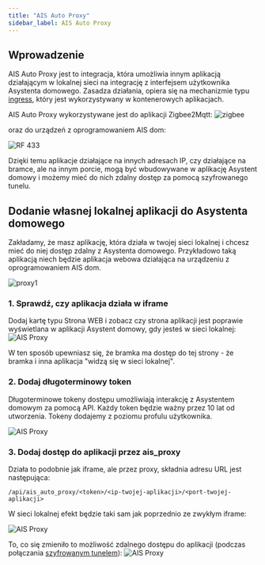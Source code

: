 ```yaml
---
title: "AIS Auto Proxy"
sidebar_label: AIS Auto Proxy
---
```


## Wprowadzenie

AIS Auto Proxy jest to integracja, która umożliwia innym aplikacją działającym w lokalnej sieci na integrację z interfejsem użytkownika Asystenta domowego. Zasadza działania, opiera się na mechanizmie typu [ingress](https://kubernetes.io/docs/concepts/services-networking/ingress/), który jest wykorzystywany w kontenerowych aplikacjach.

AIS Auto Proxy wykorzystywane jest do aplikacji Zigbee2Mqtt:
![zigbee](/img/en/bramka/app_zigbee2mqtt_proxy.png)

oraz do urządzeń z oprogramowaniem AIS dom:

![RF 433](/img/en/iot/iot_ais_dom_device_config_0.png)

Dzięki temu aplikacje działające na innych adresach IP, czy działające na bramce, ale na innym porcie, mogą być wbudowywane w aplikację Asystent domowy i możemy mieć do nich zdalny dostęp za pomocą szyfrowanego tunelu.

## Dodanie własnej lokalnej aplikacji do Asystenta domowego

Zakładamy, że masz aplikację, która działa w twojej sieci lokalnej i chcesz mieć do niej dostęp zdalny z Asystenta domowego. Przykładowo taką aplikacją niech będzie aplikacja webowa działająca na urządzeniu z oprogramowaniem AIS dom.

![proxy1](/img/en/integrations/ais_proxy_1.png)


### 1. Sprawdź, czy aplikacja działa w iframe

Dodaj kartę typu Strona WEB i zobacz czy strona aplikacji jest poprawie wyświetlana w aplikacji Asystent domowy, gdy jesteś w sieci lokalnej:
![AIS Proxy](/img/en/integrations/ais_proxy2.png)

W ten sposób upewniasz się, że bramka ma dostęp do tej strony - że bramka i inna aplikacja "widzą się w sieci lokalnej".


### 2. Dodaj długoterminowy token

Długoterminowe tokeny dostępu umożliwiają interakcję z Asystentem domowym za pomocą API. Każdy token będzie ważny przez 10 lat od utworzenia.
Tokeny dodajemy z poziomu profulu użytkownika.

![AIS Proxy](/img/en/integrations/ais_proxy3.png)


### 3. Dodaj dostęp do aplikacji przez ais_proxy

Działa to podobnie jak iframe, ale przez proxy, składnia adresu URL jest następująca:

```
/api/ais_auto_proxy/<token>/<ip-twojej-aplikacji>/<port-twojej-aplikacji>

```

W sieci lokalnej efekt będzie taki sam jak poprzednio ze zwykłym iframe:

![AIS Proxy](/img/en/integrations/ais_proxy4.png)

To, co się zmieniło to możliwość zdalnego dostępu do aplikacji (podczas połączania [szyfrowanym tunelem](ais_bramka_remote_www_index)):
![AIS Proxy](/img/en/integrations/ais_proxy5.png)

